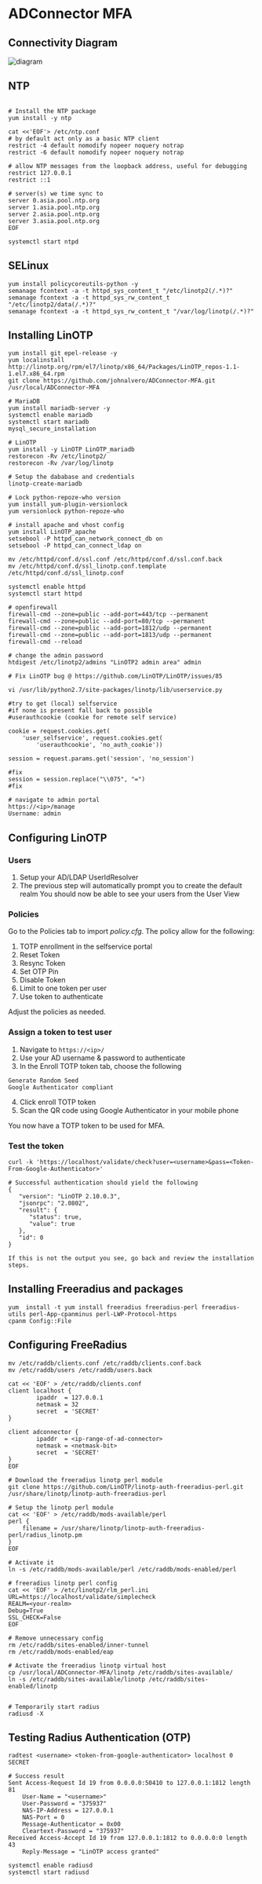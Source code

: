 # ADConnector MFA

## Connectivity Diagram

![diagram](https://github.com/johnalvero/ADConnector-MFA/blob/master/diagram.jpeg)

## NTP
```

# Install the NTP package
yum install -y ntp

cat <<'EOF'> /etc/ntp.conf
# by default act only as a basic NTP client
restrict -4 default nomodify nopeer noquery notrap
restrict -6 default nomodify nopeer noquery notrap
 
# allow NTP messages from the loopback address, useful for debugging
restrict 127.0.0.1
restrict ::1
 
# server(s) we time sync to
server 0.asia.pool.ntp.org
server 1.asia.pool.ntp.org
server 2.asia.pool.ntp.org
server 3.asia.pool.ntp.org
EOF

systemctl start ntpd
```

## SELinux
```
yum install policycoreutils-python -y
semanage fcontext -a -t httpd_sys_content_t "/etc/linotp2(/.*)?"
semanage fcontext -a -t httpd_sys_rw_content_t "/etc/linotp2/data(/.*)?"
semanage fcontext -a -t httpd_sys_rw_content_t "/var/log/linotp(/.*)?"
```


## Installing LinOTP
```
yum install git epel-release -y
yum localinstall http://linotp.org/rpm/el7/linotp/x86_64/Packages/LinOTP_repos-1.1-1.el7.x86_64.rpm
git clone https://github.com/johnalvero/ADConnector-MFA.git /usr/local/ADConnector-MFA

# MariaDB
yum install mariadb-server -y
systemctl enable mariadb
systemctl start mariadb
mysql_secure_installation

# LinOTP
yum install -y LinOTP LinOTP_mariadb 
restorecon -Rv /etc/linotp2/
restorecon -Rv /var/log/linotp

# Setup the dababase and credentials
linotp-create-mariadb

# Lock python-repoze-who version
yum install yum-plugin-versionlock
yum versionlock python-repoze-who

# install apache and vhost config
yum install LinOTP_apache
setsebool -P httpd_can_network_connect_db on
setsebool -P httpd_can_connect_ldap on

mv /etc/httpd/conf.d/ssl.conf /etc/httpd/conf.d/ssl.conf.back
mv /etc/httpd/conf.d/ssl_linotp.conf.template /etc/httpd/conf.d/ssl_linotp.conf

systemctl enable httpd
systemctl start httpd

# openfirewall
firewall-cmd --zone=public --add-port=443/tcp --permanent
firewall-cmd --zone=public --add-port=80/tcp --permanent
firewall-cmd --zone=public --add-port=1812/udp --permanent
firewall-cmd --zone=public --add-port=1813/udp --permanent
firewall-cmd --reload

# change the admin password
htdigest /etc/linotp2/admins "LinOTP2 admin area" admin

# Fix LinOTP bug @ https://github.com/LinOTP/LinOTP/issues/85

vi /usr/lib/python2.7/site-packages/linotp/lib/userservice.py

#try to get (local) selfservice
#if none is present fall back to possible
#userauthcookie (cookie for remote self service)

cookie = request.cookies.get(
    'user_selfservice', request.cookies.get(
        'userauthcookie', 'no_auth_cookie'))

session = request.params.get('session', 'no_session')

#fix
session = session.replace("\\075", "=")
#fix

# navigate to admin portal
https://<ip>/manage
Username: admin
```

## Configuring LinOTP

### Users
1. Setup your AD/LDAP UserIdResolver
2. The previous step will automatically prompt you to create the default realm
You should now be able to see your users from the User View

### Policies
Go to the Policies tab to import *policy.cfg*. The policy allow for the following:
1. TOTP enrollment in the selfservice portal
2. Reset Token
3. Resync Token
4. Set OTP Pin
5. Disable Token
6. Limit to one token per user
7. Use token to authenticate

Adjust the policies as needed.

### Assign a token to test user

 1. Navigate to `https://<ip>/`
 2. Use your AD username & password to authenticate
 3. In the Enroll TOTP token tab, choose the following
```
Generate Random Seed
Google Authenticator compliant
```
 4. Click enroll TOTP token
 5. Scan the QR code using Google Authenticator in your mobile phone

You now have a TOTP token to be used for MFA.

### Test the token
```
curl -k 'https://localhost/validate/check?user=<username>&pass=<Token-From-Google-Authenticator>'

# Successful authentication should yield the following
{
   "version": "LinOTP 2.10.0.3", 
   "jsonrpc": "2.0802", 
   "result": {
      "status": true, 
      "value": true
   }, 
   "id": 0
}

If this is not the output you see, go back and review the installation steps.
```

## Installing Freeradius and packages
```
yum  install -t yum install freeradius freeradius-perl freeradius-utils perl-App-cpanminus perl-LWP-Protocol-https
cpanm Config::File
```

## Configuring FreeRadius
```
mv /etc/raddb/clients.conf /etc/raddb/clients.conf.back
mv /etc/raddb/users /etc/raddb/users.back

cat << 'EOF' > /etc/raddb/clients.conf
client localhost {
        ipaddr  = 127.0.0.1
        netmask = 32            
        secret  = 'SECRET' 
}

client adconnector {
        ipaddr  = <ip-range-of-ad-connector>
        netmask = <netmask-bit>            
        secret  = 'SECRET' 
}
EOF

# Download the freeradius linotp perl module
git clone https://github.com/LinOTP/linotp-auth-freeradius-perl.git /usr/share/linotp/linotp-auth-freeradius-perl

# Setup the linotp perl module
cat << 'EOF' > /etc/raddb/mods-available/perl
perl {
	filename = /usr/share/linotp/linotp-auth-freeradius-perl/radius_linotp.pm
}
EOF

# Activate it
ln -s /etc/raddb/mods-available/perl /etc/raddb/mods-enabled/perl

# freeradius linotp perl config
cat << 'EOF' > /etc/linotp2/rlm_perl.ini
URL=https://localhost/validate/simplecheck
REALM=<your-realm>
Debug=True
SSL_CHECK=False
EOF

# Remove unnecessary config
rm /etc/raddb/sites-enabled/inner-tunnel 
rm /etc/raddb/mods-enabled/eap 

# Activate the freeradius linotp virtual host
cp /usr/local/ADConnector-MFA/linotp /etc/raddb/sites-available/
ln -s /etc/raddb/sites-available/linotp /etc/raddb/sites-enabled/linotp


# Temporarily start radius
radiusd -X
```
## Testing Radius Authentication (OTP)
```
radtest <username> <token-from-google-authenticator> localhost 0 SECRET

# Success result
Sent Access-Request Id 19 from 0.0.0.0:50410 to 127.0.0.1:1812 length 81
	User-Name = "<username>"
	User-Password = "375937"
	NAS-IP-Address = 127.0.0.1
	NAS-Port = 0
	Message-Authenticator = 0x00
	Cleartext-Password = "375937"
Received Access-Accept Id 19 from 127.0.0.1:1812 to 0.0.0.0:0 length 43
	Reply-Message = "LinOTP access granted"
	
systemctl enable radiusd
systemctl start radiusd
```
